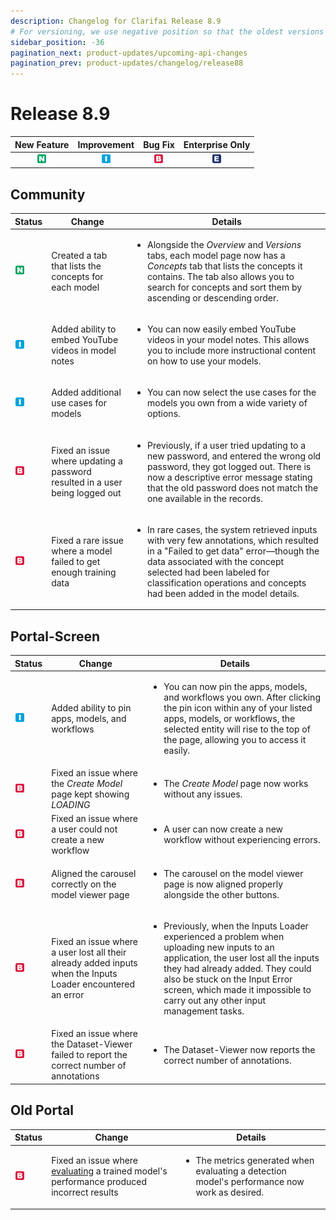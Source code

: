 ```yaml
---
description: Changelog for Clarifai Release 8.9
# For versioning, we use negative position so that the oldest versions are displayed at the bottom. Any time you add a new version, increase the position by -1.
sidebar_position: -36
pagination_next: product-updates/upcoming-api-changes
pagination_prev: product-updates/changelog/release88
---
```


# Release 8.9

| New Feature | Improvement | Bug Fix | Enterprise Only |
| :---: | :---: | :---: | :---: |
| ![new-feature](/img/new_feature.jpg) | ![improvement](/img/improvement.jpg) | ![bug](/img/bug.jpg) | ![enterprise](/img/enterprise.jpg) |

## Community  
|Status                                |Change                  |Details                    |
|--------------------------------------|------------------------|---------------------------|
|![new-feature](/img/new_feature.jpg)  | Created a tab that lists the concepts for each model|<ul><li>Alongside the *Overview* and *Versions* tabs, each model page now has a *Concepts* tab that lists the concepts it contains. The tab also allows you to search for concepts and sort them by ascending or descending order.</li></ul>|
|![improvement](/img/improvement.jpg)|Added ability to embed YouTube videos in model notes |<ul><li>You can now easily embed YouTube videos in your model notes. This allows you to include more instructional content on how to use your models.</li></ul>|
|![improvement](/img/improvement.jpg)|Added additional use cases for models|<ul><li>You can now select the use cases for the models you own from a wide variety of options.</li></ul>|
|![bug](/img/bug.jpg)|Fixed an issue where updating a password resulted in a user being logged out|<ul><li>Previously, if a user tried updating to a new password, and entered the wrong old password, they got logged out. There is now a descriptive error message stating that the old password does not match the one available in the records.</li></ul>|
|![bug](/img/bug.jpg)|Fixed a rare issue where a model failed to get enough training data|<ul><li>In rare cases, the system retrieved inputs with very few annotations, which resulted in a "Failed to get data" error—though the data associated with the concept selected had been labeled for classification operations and concepts had been added in the model details. </li></ul>|


## Portal-Screen
|Status     |Change                                             |Details                                            |
|-----------|---------------------------------------------------|----------------------------------------------------|
| ![improvement](/img/improvement.jpg)|Added ability to pin apps, models, and workflows|<ul><li>You can now pin the apps, models, and workflows you own. After clicking the pin icon within any of your listed apps, models, or workflows, the selected entity will rise to the top of the page, allowing you to access it easily.</li></ul>| 
|![bug](/img/bug.jpg)|Fixed an issue where the *Create Model* page kept showing *LOADING*|<ul><li>The *Create Model* page now works without any issues.</li></ul>|
|![bug](/img/bug.jpg)|Fixed an issue where a user could not create a new workflow|<ul><li>A user can now create a new workflow without experiencing errors.</li></ul>|
|![bug](/img/bug.jpg)|Aligned the carousel correctly on  the model viewer page|<ul><li>The carousel on the model viewer page is now aligned properly alongside the other buttons.</li></ul>|
|![bug](/img/bug.jpg)|Fixed an issue where a user lost all their already added inputs when the Inputs Loader encountered an error|<ul><li>Previously, when the Inputs Loader experienced a problem when uploading new inputs to an application, the user lost all the inputs they had already added. They could also be stuck on the Input Error screen, which made it impossible to carry out any other input management tasks.</li></ul>|
|![bug](/img/bug.jpg)|Fixed an issue where the Dataset-Viewer failed to report the correct number of annotations|<ul><li>The Dataset-Viewer now reports the correct number of annotations.</li></ul>|

## Old Portal
|Status     |Change                                             |Details                                            |
|-----------|---------------------------------------------------|---------------------------------------------------|
|![bug](/img/bug.jpg)|Fixed an issue where [evaluating](https://docs.clarifai.com/portal-guide/evaluate/) a trained model's performance produced incorrect results|<ul><li>The metrics generated when evaluating a detection model's performance now work as desired.</li></ul>|
